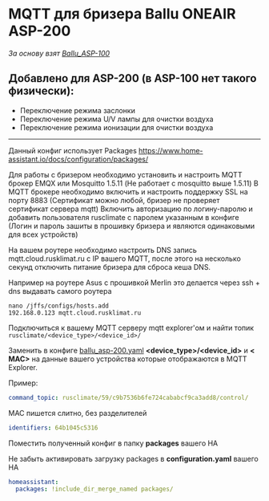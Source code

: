 # MQTT для бризера Ballu ONEAIR ASP-200
*За основу взят [Ballu_ASP-100](https://github.com/v-vadim/Ballu_ASP-100)*

## Добавлено для ASP-200 (в ASP-100 нет такого физически):
 * Переключение режима заслонки
 * Переключение режима U/V лампы для очистки воздуха
 * Переключение режима ионизации для очистки воздуха
---
Данный конфиг использует Packages https://www.home-assistant.io/docs/configuration/packages/

Для работы с бризером необходимо установить и настроить MQTT брокер EMQX или Mosquitto 1.5.11 (Не работает с mosquitto выше 1.5.11)
В MQTT брокере необходимо включить и настроить поддержку SSL на порту 8883 (Сертификат можно любой, бризер не проверяет сертификат сервера mqtt) Включить авторизацию по логину-паролю и добавить пользователя rusclimate с паролем указанным в конфиге (Логин и пароль зашиты в прошивку бризера и являются одинаковыми для всех устройств)

На вашем роутере необходимо настроить DNS запись mqtt.cloud.rusklimat.ru c IP вашего MQTT, после этого на несколько секунд отключить питание бризера для сброса кеша DNS.

Например на роутере Asus с прошивкой Merlin это делается через ssh + dns выдавать самого роутера
```
nano /jffs/configs/hosts.add
192.168.0.123 mqtt.cloud.rusklimat.ru
```

Подключиться к вашему MQTT серверу mqtt explorer'ом и найти топик `rusclimate/<device_type>/<device_id>/`

Заменить в конфиге [ballu_asp-200.yaml](/ballu_asp_200.yaml) **<device_type>/<device_id>** и **< MAC>** на данные вашего устройства которые отображаются в MQTT Explorer.

Пример: 
```yaml
command_topic: rusclimate/59/c9b7536b6fe724cababcf9ca3add8/control/
```

MAC пишется слитно, без разделителей
```yaml
identifiers: 64b1045c5316
```

Поместить полученный конфиг в папку **packages** вашего HA

Не забыть активировать загрузку packages в **configuration.yaml** вашего HA
```yaml
homeassistant:
  packages: !include_dir_merge_named packages/
```